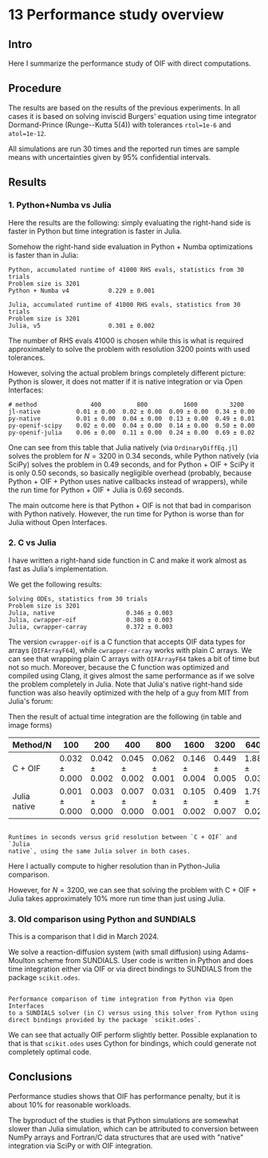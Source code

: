 # 13 Performance study overview

## Intro

Here I summarize the performance study of OIF with direct computations.

## Procedure

The results are based on the results of the previous experiments.
In all cases it is based on solving inviscid Burgers' equation
using time integrator Dormand-Prince (Runge--Kutta 5(4))
with tolerances `rtol=1e-6` and `atol=1e-12`.

All simulations are run 30 times and the reported run times are sample means
with uncertainties given by 95% confidential intervals.


## Results


### 1. Python+Numba vs Julia

Here the results are the following:
simply evaluating the right-hand side is faster in Python but time integration
is faster in Julia.

Somehow the right-hand side evaluation in Python + Numba optimizations
is faster than in Julia:
```
Python, accumulated runtime of 41000 RHS evals, statistics from 30 trials
Problem size is 3201
Python + Numba v4           0.229 ± 0.001

Julia, accumulated runtime of 41000 RHS evals, statistics from 30 trials
Problem size is 3201
Julia, v5                   0.301 ± 0.002
```

The number of RHS evals 41000 is chosen while this is what is required
approximately to solve the problem with resolution 3200 points with used
tolerances.

However, solving the actual problem brings completely different picture:
Python is slower, it does not matter if it is native integration or via
Open Interfaces:
```
# method               400          800          1600         3200
jl-native          0.01 ± 0.00  0.02 ± 0.00  0.09 ± 0.00  0.34 ± 0.00
py-native          0.01 ± 0.00  0.04 ± 0.00  0.13 ± 0.00  0.49 ± 0.01
py-openif-scipy    0.02 ± 0.00  0.04 ± 0.00  0.14 ± 0.00  0.50 ± 0.00
py-openif-julia    0.06 ± 0.00  0.11 ± 0.00  0.24 ± 0.00  0.69 ± 0.02
```
One can see from this table that Julia natively (via `OrdinaryDiffEq.jl`)
solves the problem for $N=3200$ in 0.34 seconds,
while Python natively (via SciPy) solves the problem in 0.49 seconds,
and for Python + OIF + SciPy it is only 0.50 seconds,
so basically negligible overhead (probably, because Python + OIF + Python uses
native callbacks instead of wrappers),
while the run time for Python + OIF + Julia is 0.69 seconds.

The main outcome here is that Python + OIF is not that bad in comparison
with Python natively.
However, the run time for Python is worse than for Julia without Open
Interfaces.


### 2. C vs Julia

I have written a right-hand side function in C and make it work almost as fast
as Julia's implementation.

We get the following results:
```
Solving ODEs, statistics from 30 trials
Problem size is 3201
Julia, native                    0.346 ± 0.003
Julia, cwrapper-oif              0.380 ± 0.003
Julia, cwrapper-carray           0.372 ± 0.003
```

The version `cwrapper-oif` is a C function that accepts OIF data types
for arrays (`OIFArrayF64`),
while `cwrapper-carray` works with plain C arrays. We can see that wrapping
plain C arrays with `OIFArrayF64` takes a bit of time but not so much.
Moreover, because the C function was optimized and compiled using Clang,
it gives almost the same performance as if we solve the problem completely
in Julia.
Note that Julia's native right-hand side function was also heavily optimized
with the help of a guy from MIT from Julia's forum:

Then the result of actual time integration are the following
(in table and image forms)

 | Method/N     | 100           | 200           | 400           | 800           | 1600          | 3200          | 6400          |
 | ----------   | -----------   | -----------   | -----------   | -----------   | -----------   | -----------   | -----------   |
 | C + OIF      | 0.032 ± 0.000 | 0.042 ± 0.002 | 0.045 ± 0.002 | 0.062 ± 0.001 | 0.146 ± 0.004 | 0.449 ± 0.005 | 1.881 ± 0.031 |
 | Julia native | 0.001 ± 0.000 | 0.003 ± 0.000 | 0.007 ± 0.000 | 0.031 ± 0.001 | 0.105 ± 0.002 | 0.409 ± 0.007 | 1.790 ± 0.024 |

```{figure} _assets/perf-c-vs-julia.png

Runtimes in seconds versus grid resolution between `C + OIF` and `Julia
native`, using the same Julia solver in both cases.
```

Here I actually compute to higher resolution than in Python-Julia comparison.

However, for $N = 3200$, we can see that solving the problem
with C + OIF + Julia takes approximately 10% more run time than just using
Julia.


### 3. Old comparison using Python and SUNDIALS

This is a comparison that I did in March 2024.

We solve a reaction-diffusion system (with small diffusion) using Adams-Moulton
scheme from SUNDIALS.
User code is written in Python and does time integration either via OIF
or via direct bindings to SUNDIALS from the package `scikit.odes`.

```{figure} _assets/ivp_cvode_gs_performance.*

Performance comparison of time integration from Python via Open Interfaces 
to a SUNDIALS solver (in C) versus using this solver from Python using
direct bindings provided by the package `scikit.odes`.
```

We can see that actually OIF perform slightly better.
Possible explanation to that is that `scikit.odes` uses Cython for bindings,
which could generate not completely optimal code.

## Conclusions

Performance studies shows that OIF has performance penalty, but it is
about 10% for reasonable workloads.

The byproduct of the studies is that Python simulations are somewhat slower
than Julia simulation, which can be attributed to conversion between NumPy
arrays and Fortran/C data structures that are used with "native" integration
via SciPy or with OIF integration.
